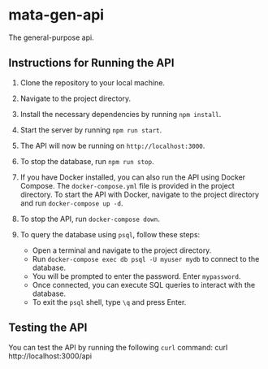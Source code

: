 # mata-gen-api

The general-purpose api.

## Instructions for Running the API

1. Clone the repository to your local machine.
2. Navigate to the project directory.
3. Install the necessary dependencies by running `npm install`.
4. Start the server by running `npm run start`.
5. The API will now be running on `http://localhost:3000`.
6. To stop the database, run `npm run stop`.

7. If you have Docker installed, you can also run the API using Docker Compose. The `docker-compose.yml` file is provided in the project directory. To start the API with Docker, navigate to the project directory and run `docker-compose up -d`.
8. To stop the API, run `docker-compose down`.
9. To query the database using `psql`, follow these steps:
   - Open a terminal and navigate to the project directory.
   - Run `docker-compose exec db psql -U myuser mydb` to connect to the database.
   - You will be prompted to enter the password. Enter `mypassword`.
   - Once connected, you can execute SQL queries to interact with the database.
   - To exit the `psql` shell, type `\q` and press Enter.

## Testing the API

You can test the API by running the following `curl` command:
curl http://localhost:3000/api

